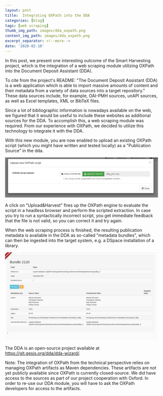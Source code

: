 ```yaml
---
layout: post
title:  Integrating OXPath into the DDA
categories: [blog]
tags: [web scraping]
thumb_img_path: images/dda_oxpath.png
content_img_path: images/dda_oxpath.png
excerpt_separator: <!--more-->
date: '2020-02-10'
---
```


In this post, we present one interesting outcome of the Smart Harvesting project, which is the integration of a web scraping module utilizing OXPath into the Document Deposit Assistant (DDA).

To cite from the project's README: "The Document Deposit Assistant (DDA) is a web application which is able to import massive amounts of content and their metadata from a variety of data sources into a target repository."
These data sources include, for example, OAI-PMH sources, unAPI sources, as well as Excel templates, XML or BibTeX files.

<!--more-->

Since a lot of bibliographic information is nowadays available on the web, we figured that it would be useful to include these websites as additional sources for the DDA.
To accomplish this, a web scraping module was required.
From our experience with OXPath, we decided to utilize this technology to integrate it with the DDA.

With this new module, you are now enabled to upload an existing OXPath script (which you might have written and tested locally) as a "Publication Source" in the dda.

![Upload popup for OXPath script](/images/dda_oxpath1.png)

A click on "Upload&Harvest" fires up the OXPath engine to evaluate the script in a headless browser and perform the scripted extraction. In case you try to run a syntactically incorrect script, you get immediate feedback that the file is not valid, so you can correct it and try again.

When the web scraping process is finished, the resulting publication metadata is available in the DDA as so-called "metadata bundles", which can then be ingested into the target system, e.g. a DSpace installation of a library.

![Result bundle from scraping](/images/dda_oxpath4.png)

The DDA is an open-source project available at https://git.gesis.org/dda/dda-wizard/.

Note: The integration of OXPath from the technical perspective relies on managing OXPath artifacts as Maven dependencies. These artifacts are not yet publicly available since OXPath is currently closed-source. We did have access to the sources as part of our project cooperation with Oxford. In order to re-use our DDA module, you will have to ask the OXPath developers for access to the artifacts.
